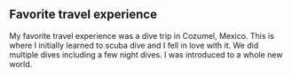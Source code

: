 ## Favorite travel experience
My favorite travel experience was a dive trip in Cozumel, Mexico. This is where I initially learned to scuba dive and I fell in love with it. We did multiple dives including a few night dives. I was introduced to a whole new world. 
